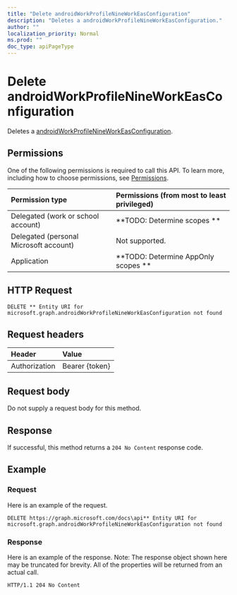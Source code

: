 ```yaml
---
title: "Delete androidWorkProfileNineWorkEasConfiguration"
description: "Deletes a androidWorkProfileNineWorkEasConfiguration."
author: ""
localization_priority: Normal
ms.prod: ""
doc_type: apiPageType
---
```


# Delete androidWorkProfileNineWorkEasConfiguration

Deletes a [androidWorkProfileNineWorkEasConfiguration](../resources/androidworkprofilenineworkeasconfiguration.md).

## Permissions
One of the following permissions is required to call this API. To learn more, including how to choose permissions, see [Permissions](/concepts/permissions-reference.md).

|Permission type|Permissions (from most to least privileged)|
|:---|:---|
|Delegated (work or school account)|**TODO: Determine scopes **|
|Delegated (personal Microsoft account)|Not supported.|
|Application|**TODO: Determine AppOnly scopes **|

## HTTP Request
<!-- {
  "blockType": "ignored"
}
-->
``` http
DELETE ** Entity URI for microsoft.graph.androidWorkProfileNineWorkEasConfiguration not found
```

## Request headers
|Header|Value|
|:---|:---|
|Authorization|Bearer {token}|

## Request body
Do not supply a request body for this method.

## Response
If successful, this method returns a `204 No Content` response code.

## Example

### Request
Here is an example of the request.
<!-- {
  "blockType": "request",
  "name": "delete_androidworkprofilenineworkeasconfiguration"
}
-->
``` http
DELETE https://graph.microsoft.com/docs\api** Entity URI for microsoft.graph.androidWorkProfileNineWorkEasConfiguration not found
```

### Response
Here is an example of the response. Note: The response object shown here may be truncated for brevity. All of the properties will be returned from an actual call.
<!-- {
  "blockType": "response",
  "truncated": true
}
-->
``` http
HTTP/1.1 204 No Content
```


